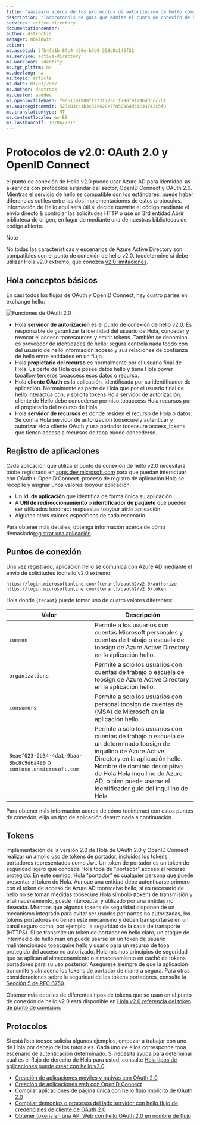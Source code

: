 ```yaml
---
title: "aaaLearn acerca de los protocolos de autorización de hello compatibles con Azure AD v2.0 | Documentos de Microsoft"
description: "Tooprotocols de guía que admite el punto de conexión de hello Azure AD v2.0."
services: active-directory
documentationcenter: 
author: dstrockis
manager: mbaldwin
editor: 
ms.assetid: 5fb4fa1b-8fc4-438e-b3b0-258d8c145f22
ms.service: active-directory
ms.workload: identity
ms.tgt_pltfrm: na
ms.devlang: na
ms.topic: article
ms.date: 01/07/2017
ms.author: dastrock
ms.custom: aaddev
ms.openlocfilehash: f90511b1880ff223f725c1f79df9f79bddccc7bf
ms.sourcegitcommit: 523283cc1b3c37c428e77850964dc1c33742c5f0
ms.translationtype: MT
ms.contentlocale: es-ES
ms.lasthandoff: 10/06/2017
---
```

# Protocolos de v2.0: OAuth 2.0 y OpenID Connect
el punto de conexión de Hello v2.0 puede usar Azure AD para identidad-as-a-service con protocolos estándar del sector, OpenID Connect y OAuth 2.0.  Mientras el servicio de hello es compatible con los estándares, puede haber diferencias sutiles entre las dos implementaciones de estos protocolos.  información de Hello aquí será útil si decide toowrite el código mediante el envío directo & controlar las solicitudes HTTP o use un 3rd entidad Abrir biblioteca de origen, en lugar de mediante una de nuestras bibliotecas de código abierto.
<!-- TODO: Need link toolibraries above -->

> [!NOTE]
> No todas las características y escenarios de Azure Active Directory son compatibles con el punto de conexión de hello v2.0.  toodetermine si debe utilizar Hola v2.0 extremo, que conozca [v2.0 limitaciones](active-directory-v2-limitations.md).
>
>

## Hola conceptos básicos
En casi todos los flujos de OAuth y OpenID Connect, hay cuatro partes en exchange hello:

![Funciones de OAuth 2.0](../../media/active-directory-v2-flows/protocols_roles.png)

* Hola **servidor de autorización** es el punto de conexión de hello v2.0.  Es responsable de garantizar la identidad del usuario de Hola, conceder y revocar el acceso tooresources y emitir tokens.  También se denomina es proveedor de identidades de hello: segura controla nada toodo con del usuario de hello información acceso y sus relaciones de confianza de hello entre entidades en un flujo.
* Hola **propietario del recurso** es normalmente por el usuario final de Hola.  Es parte de Hola que posee datos hello y tiene Hola power tooallow terceros tooaccess esos datos o recurso.
* Hola **cliente OAuth** es la aplicación, identificada por su identificador de aplicación.  Normalmente es parte de Hola que por el usuario final de hello interactúa con, y solicita tokens Hola servidor de autorización.  cliente de Hello debe concederse permiso tooaccess Hola recursos por el propietario del recurso de Hola.
* Hola **servidor de recursos** es donde residen el recurso de Hola o datos.  Se confía Hola servidor de autorización toosecurely autenticar y autorizar Hola cliente OAuth y usa portador tooensure access_tokens que tienen acceso a recursos de tooa puede concederse.

## Registro de aplicaciones
Cada aplicación que utiliza el punto de conexión de hello v2.0 necesitará toobe registrado en [apps.dev.microsoft.com](https://apps.dev.microsoft.com/?referrer=https://azure.microsoft.com/documentation/articles&deeplink=/appList) para que puedan interactuar con OAuth u OpenID Connect.  proceso de registro de aplicación Hola se recopile y asignar unos valores tooyour aplicación:

* Un **Id. de aplicación** que identifica de forma única su aplicación
* A **URI de redireccionamiento** o **identificador de paquete** que pueden ser utilizados toodirect respuestas tooyour atrás aplicación
* Algunos otros valores específicos de cada escenario.

Para obtener más detalles, obtenga información acerca de cómo demasiado[registrar una aplicación](active-directory-v2-app-registration.md).

## Puntos de conexión
Una vez registrado, aplicación hello se comunica con Azure AD mediante el envío de solicitudes toohello v2.0 extremo:

```
https://login.microsoftonline.com/{tenant}/oauth2/v2.0/authorize
https://login.microsoftonline.com/{tenant}/oauth2/v2.0/token
```

Hola donde `{tenant}` puede tomar uno de cuatro valores diferentes:

| Valor | Descripción |
| --- | --- |
| `common` |Permite a los usuarios con cuentas Microsoft personales y cuentas de trabajo o escuela de toosign de Azure Active Directory en la aplicación hello. |
| `organizations` |Permite a solo los usuarios con cuentas de trabajo o escuela de toosign de Azure Active Directory en la aplicación hello. |
| `consumers` |Permite a solo los usuarios con personal toosign de cuentas de (MSA) de Microsoft en la aplicación hello. |
| `8eaef023-2b34-4da1-9baa-8bc8c9d6a490` o `contoso.onmicrosoft.com` |Permite a solo los usuarios con cuentas de trabajo o escuela de un determinado toosign de inquilino de Azure Active Directory en la aplicación hello.  Nombre de dominio descriptivo de Hola Hola inquilino de Azure AD, o bien puede usarse el identificador guid del inquilino de Hola. |

Para obtener más información acerca de cómo toointeract con estos puntos de conexión, elija un tipo de aplicación determinada a continuación.

## Tokens
implementación de la versión 2.0 de Hola de OAuth 2.0 y OpenID Connect realizar un amplio uso de tokens de portador, incluidos los tokens portadores representados como Jwt. Un token de portador es un token de seguridad ligero que concede Hola tooa de "portador" acceso al recurso protegido. En este sentido, Hola "portador" es cualquier persona que puede presentar el token de Hola. Aunque una entidad debe autenticarse primero con el token de acceso de Azure AD tooreceive hello, si es necesario de hello no se toman medidas toosecure Hola símbolo (token) de transmisión y el almacenamiento, puede interceptar y utilizado por una entidad no deseada. Mientras que algunos tokens de seguridad disponen de un mecanismo integrado para evitar ser usados por partes no autorizadas, los tokens portadores no tienen este mecanismo y deben transportarse en un canal seguro como, por ejemplo, la seguridad de la capa de transporte (HTTPS). Si se transmite un token de portador en hello claro, un ataque de intermedio de hello man en puede usarse en un token de usuario malintencionado tooacquire hello y usarlo para un recurso de tooa protegido del acceso no autorizado. Hola mismos principios de seguridad que se aplican al almacenamiento o almacenamiento en caché de tokens portadores para su uso posterior. Asegúrese siempre de que la aplicación transmite y almacena los tokens de portador de manera segura. Para otras consideraciones sobre la seguridad de los tokens portadores, consulte la [Sección 5 de RFC 6750](http://tools.ietf.org/html/rfc6750).

Obtener más detalles de diferentes tipos de tokens que se usan en el punto de conexión de hello v2.0 está disponible en [Hola v2.0 referencia del token de punto de conexión](active-directory-v2-tokens.md).

## Protocolos
Si está listo toosee solicita algunos ejemplos, empezar a trabajar con uno de Hola por debajo de los tutoriales.  Cada uno de ellos corresponde tooa escenario de autenticación determinado.  Si necesita ayuda para determinar cuál es el flujo de derecho de Hola para usted, consulte [Hola tipos de aplicaciones puede crear con hello v2.0](active-directory-v2-flows.md).

* [Creación de aplicaciones móviles y nativas con OAuth 2.0](active-directory-v2-protocols-oauth-code.md)
* [Creación de aplicaciones web con OpenID Connect](active-directory-v2-protocols-oidc.md)
* [Compilar aplicaciones de página única con hello flujo implícito de OAuth 2.0](active-directory-v2-protocols-implicit.md)
* [Compilar demonios o procesos del lado servidor con hello flujo de credenciales de cliente de OAuth 2.0](active-directory-v2-protocols-oauth-client-creds.md)
* [Obtener tokens en una API Web con hello OAuth 2.0 en nombre de flujo](active-directory-v2-protocols-oauth-on-behalf-of.md)
